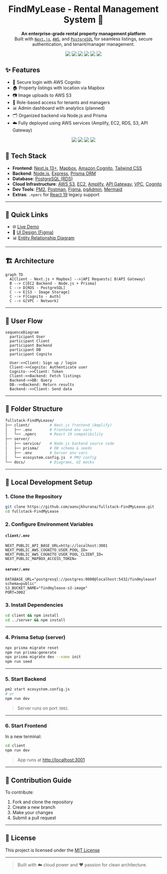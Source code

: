 <h1 align="center">FindMyLease - Rental Management System 🏢</h1>

<p align="center">
  <strong>An enterprise-grade rental property management platform</strong><br/>
  Built with <a href="https://nextjs.org/" target="_blank"><code>Next.js</code></a>, 
  <a href="https://aws.amazon.com/" target="_blank"><code>AWS</code></a>, and 
  <a href="https://www.postgresql.org/" target="_blank"><code>PostgreSQL</code></a> for seamless listings, secure authentication, and tenant/manager management.
</p>

<p align="center">
  <img src="https://img.shields.io/github/languages/top/aanujkhurana/fullstack-FindMyLease?color=blue&style=flat-square" />
  <img src="https://img.shields.io/badge/Next.js-13+-black?logo=next.js" />
  <img src="https://img.shields.io/badge/AWS-Deployed-orange?logo=amazonaws" />
  <img src="https://img.shields.io/badge/PostgreSQL-Database-blue?logo=postgresql" />
  <img src="https://img.shields.io/badge/Prisma-ORM-lightblue?logo=prisma" />
  <img src="https://img.shields.io/badge/License-MIT-green.svg" />
</p>


## ✨ Features

- 🔐 Secure login with AWS Cognito
- 🏠 Property listings with location via Mapbox
- 📷 Image uploads to AWS S3
- 👥 Role-based access for tenants and managers
- 📊 Admin dashboard with analytics (planned)
- 🗂️ Organized backend via Node.js and Prisma
- ☁️ Fully deployed using AWS services (Amplify, EC2, RDS, S3, API Gateway)

<p align="center">
  <img src="https://img.shields.io/github/contributors/aanujkhurana/fullstack-FindMyLease?style=flat-square" />
  <img src="https://img.shields.io/github/issues-pr/aanujkhurana/fullstack-FindMyLease?style=flat-square" />
  <img src="https://img.shields.io/github/last-commit/aanujkhurana/fullstack-FindMyLease?style=flat-square" />
  <!-- Code coverage badge (example from Codecov) -->
  <img src="https://codecov.io/gh/aanujkhurana/fullstack-FindMyLease/branch/main/graph/badge.svg?token=YOUR_CODECOV_TOKEN"/>
</p>




## 🚀 Tech Stack

- **Frontend**: [Next.js 13+](https://nextjs.org/), [Mapbox](https://www.mapbox.com/), [Amazon Cognito](https://aws.amazon.com/cognito/), [Tailwind CSS](https://tailwindcss.com/)
- **Backend**: [Node.js](https://nodejs.org/), [Express](https://expressjs.com/), [Prisma ORM](https://www.prisma.io/)
- **Database**: [PostgreSQL (RDS)](https://aws.amazon.com/rds/postgresql/)
- **Cloud Infrastructure**: [AWS S3](https://aws.amazon.com/s3/), [EC2](https://aws.amazon.com/ec2/), [Amplify](https://aws.amazon.com/amplify/), [API Gateway](https://aws.amazon.com/api-gateway/), [VPC](https://aws.amazon.com/vpc/), [Cognito](https://aws.amazon.com/cognito/)
- **Dev Tools**: [PM2](https://pm2.keymetrics.io/), [Postman](https://www.postman.com/), [Figma](https://www.figma.com/), [pgAdmin](https://www.pgadmin.org/), [Mermaid](https://mermaid.js.org/)
- **Extras**: `.npmrc` for [React 19](https://react.dev/) legacy support

---

## 🔗 Quick Links

- 🌐 [Live Demo](https://main.dykb851k9y38f.amplifyapp.com)
- 🎨 [UI Design (Figma)](./docs/ui-preview.jpg)
- 📊 [Entity Relationship Diagram](./docs/entity-diagram.jpg)

---

## 🏗️ Architecture

```mermaid
graph TD
  A[Client - Next.js + Mapbox] -->|API Requests| B(API Gateway)
  B --> C[EC2 Backend - Node.js + Prisma]
  C --> D[RDS - PostgreSQL]
  C --> E[S3 - Image Storage]
  C --> F[Cognito - Auth]
  C --> G[VPC - Network]
```

---

## 🔄 User Flow

```mermaid
sequenceDiagram
  participant User
  participant Client
  participant Backend
  participant DB
  participant Cognito

  User->>Client: Sign up / login
  Client->>Cognito: Authenticate user
  Cognito-->>Client: Token
  Client->>Backend: Fetch listings
  Backend->>DB: Query
  DB-->>Backend: Return results
  Backend-->>Client: Send data
```

---

## 📁 Folder Structure

```bash
fullstack-FindMyLease/
├── client/         # Next.js frontend (Amplify)
│   ├── .env        # Frontend env vars
│   └── .npmrc      # React 19 compatibility
├── server/         
│   ├── service/    # Node.js backend source code
│   ├── prisma/     # DB schema & seeds
│   ├── .env        # Server env vars
│   └── ecosystem.config.js  # PM2 config
└── docs/           # Diagrams, UI mocks
```

---

## 🧪 Local Development Setup

### 1. Clone the Repository

```bash
git clone https://github.com/aanujkhurana/fullstack-FindMyLease.git
cd fullstack-FindMyLease
```

### 2. Configure Environment Variables

#### `client/.env`

```env
NEXT_PUBLIC_API_BASE_URL=http://localhost:3001
NEXT_PUBLIC_AWS_COGNITO_USER_POOL_ID=
NEXT_PUBLIC_AWS_COGNITO_USER_POOL_CLIENT_ID=
NEXT_PUBLIC_MAPBOX_ACCESS_TOKEN=
```

#### `server/.env`

```env
DATABASE_URL="postgresql://postgres:0000@localhost:5432/findmylease?schema=public"
S3_BUCKET_NAME="findmylease-s3-image"
PORT=3002
```

### 3. Install Dependencies

```bash
cd client && npm install
cd ../server && npm install
```

---

### 4. Prisma Setup (server)

```bash
npx prisma migrate reset
npm run prisma:generate
npx prisma migrate dev --name init
npm run seed
```

---

### 5. Start Backend

```bash
pm2 start ecosystem.config.js
# or
npm run dev
```

> Server runs on port `3002`.

---

### 6. Start Frontend

In a new terminal:

```bash
cd client
npm run dev
```

> App runs at [http://localhost:3001](http://localhost:3001)

---

## 🤝 Contribution Guide

To contribute:

1. Fork and clone the repository
2. Create a new branch
3. Make your changes
4. Submit a pull request

---

## 📜 License

This project is licensed under the [MIT License](./LICENSE)

---

> Built with ☁️ cloud power and ❤️ passion for clean architecture.
